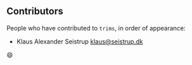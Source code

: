 ## Contributors

People who have contributed to `trims`, in order of appearance:

* Klaus Alexander Seistrup <klaus@seistrup.dk>

:smile:
